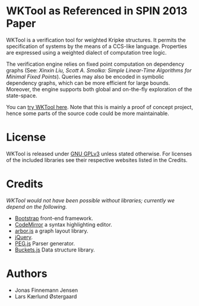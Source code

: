 WKTool as Referenced in SPIN 2013 Paper
=======================================
WKTool is a verification tool for weighted Kripke structures.
It permits the specification of systems by the means of a CCS-like language.
Properties are expressed using a weighted dialect of computation tree logic.

The verification engine relies on fixed point computation on dependency graphs 
(See: _Xinxin Liu, Scott A. Smolka: Simple Linear-Time Algorithms for Minimal Fixed Points_).
Queries may also be encoded in symbolic dependency graphs, which can be more efficient for
large bounds. Moreover, the engine supports both global and on-the-fly exploration of the
state-space.

You can [try WKTool here](http://wktool-spin2013.jonasfj.dk).
Note that this is mainly a proof of concept project, hence some parts of the source code could be more maintainable.

License
=======
WKTool is released under [GNU GPLv3](http://www.gnu.org/licenses/gpl.html) unless stated otherwise.
For licenses of the included libraries see their respective websites listed in the Credits.

Credits
=======
_WKTool would not have been possible without libraries; currently we depend on the following._

  * [Bootstrap](http://twitter.github.com/bootstrap/) front-end framework.
  * [CodeMirror](http://codemirror.net/) a syntax highlighting editor.
  * [arbor.js](http://arborjs.org/) a graph layout library.
  * [jQuery](http://jquery.com/).
  * [PEG.js](https://github.com/dmajda/pegjs) Parser generator.
  * [Buckets.js](https://github.com/mauriciosantos/buckets) Data structure library.

Authors
=======
  * Jonas Finnemann Jensen
  * Lars Kærlund Østergaard
